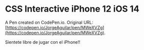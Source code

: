 # CSS Interactive iPhone 12 iOS 14

A Pen created on CodePen.io. Original URL: [https://codepen.io/JorgeAguilar/pen/MWeXVZg](https://codepen.io/JorgeAguilar/pen/MWeXVZg).

Sientete libre de jugar con el iPhone!!
